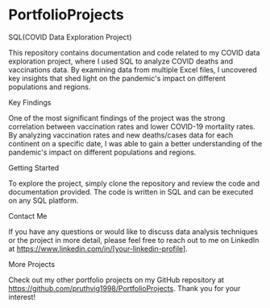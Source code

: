 # PortfolioProjects
SQL(COVID Data Exploration Project)

This repository contains documentation and code related to my COVID data exploration project, where I used SQL to analyze COVID deaths and vaccinations data. By examining data from multiple Excel files, I uncovered key insights that shed light on the pandemic's impact on different populations and regions.

Key Findings


One of the most significant findings of the project was the strong correlation between vaccination rates and lower COVID-19 mortality rates. By analyzing vaccination rates and new deaths/cases data for each continent on a specific date, I was able to gain a better understanding of the pandemic's impact on different populations and regions.

Getting Started

To explore the project, simply clone the repository and review the code and documentation provided. The code is written in SQL and can be executed on any SQL platform.

Contact Me

If you have any questions or would like to discuss data analysis techniques or the project in more detail, please feel free to reach out to me on LinkedIn at https://www.linkedin.com/in/[your-linkedin-profile].

More Projects

Check out my other portfolio projects on my GitHub repository at https://github.com/pruthvig1998/PortfolioProjects. Thank you for your interest!



